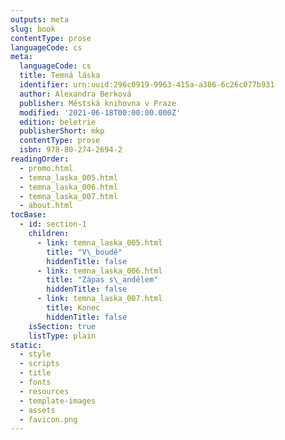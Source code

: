```yaml
---
outputs: meta
slug: book
contentType: prose
languageCode: cs
meta:
  languageCode: cs
  title: Temná láska
  identifier: urn:uuid:296c0919-9963-415a-a386-6c26c077b931
  author: Alexandra Berková
  publisher: Městská knihovna v Praze
  modified: '2021-06-18T00:00:00.000Z'
  edition: beletrie
  publisherShort: mkp
  contentType: prose
  isbn: 978-80-274-2694-2
readingOrder:
  - promo.html
  - temna_laska_005.html
  - temna_laska_006.html
  - temna_laska_007.html
  - about.html
tocBase:
  - id: section-1
    children:
      - link: temna_laska_005.html
        title: "V\_boudě"
        hiddenTitle: false
      - link: temna_laska_006.html
        title: "Zápas s\_andělem"
        hiddenTitle: false
      - link: temna_laska_007.html
        title: Konec
        hiddenTitle: false
    isSection: true
    listType: plain
static:
  - style
  - scripts
  - title
  - fonts
  - resources
  - template-images
  - assets
  - favicon.png
---
```

